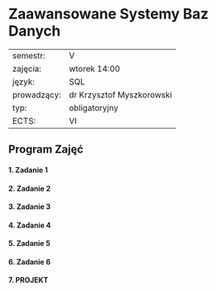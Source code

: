 # Zaawansowane Systemy Baz Danych

|               |                	          |
| ------------- |-------------		          |
| semestr:      | V	      	 	              |
| zajęcia:      | wtorek 14:00              |
| język:        | SQL                       |
| prowadzący:   | dr Krzysztof Myszkorowski |
| typ:          | obligatoryjny             |
| ECTS:         | VI                        |

## Program Zajęć

#### 1. Zadanie 1
#### 2. Zadanie 2
#### 3. Zadanie 3
#### 4. Zadanie 4
#### 5. Zadanie 5
#### 6. Zadanie 6
#### 7. PROJEKT
